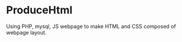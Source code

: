 ProduceHtml
===========

Using PHP, mysql, JS webpage to make HTML and CSS composed of webpage layout.
